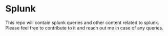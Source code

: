 # Splunk

This repo will contain splunk queries and other content related to splunk. Please feel free to contribute to it and reach out me in case of any queries.
